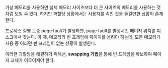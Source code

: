 가상 메모리를 사용하면 실제 메모리 사이즈보다 더 큰 사이즈의 메모리를 사용하는 것처럼 보일 수 있다. 하지만 과할당 상황에서는 사용자를 속인 것을 들킬만한 상황이 존재한다.

프로세스 실행 도중 page fault가 발생하면, page fault를 발생시킨 페이지 위치를 디스크에서 찾는다. 이 때, 메모리의 빈 프레임에 페이지를 올려야 하는데, 모든 메모리가 사용 중 이라면 빈 프레임이 없는 상황이 발생한다.

이러한 과할당을 해결하기 위해선, **swapping 기법**을 통해 빈 프레임을 확보하여 페이지 교체가 이루어져야 한다.
